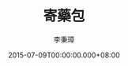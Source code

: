 ---
issue: 129
title: 寄藥包
author: 李秉璋
language: 詔安
date: 2015-07-09T00:00:00.000+08:00
topic: 懷想
difficulty: 1
wikidata: Q98095964
wikidata_link: https://www.wikidata.org/wiki/Q98095964
author_wikidata_link: https://www.wikidata.org/wiki/Q98096269
author_wikidata: Q98096269
---